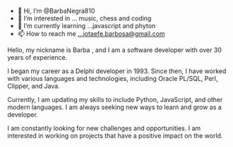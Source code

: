 - 👋 Hi, I’m @BarbaNegra810
- 👀 I’m interested in ... music, chess and coding
- 🌱 I’m currently learning ...javascript and phyton
- 📫 How to reach me ...jotaefe.barbosa@gmail.com

Hello, my nickname is Barba , and I am a software developer with over 30 years of experience.

I began my career as a Delphi developer in 1993. Since then, I have worked with various languages and technologies, including Oracle PL/SQL, Perl, Clipper, and Java.

Currently, I am updating my skills to include Python, JavaScript, and other modern languages. I am always seeking new ways to learn and grow as a developer.

I am constantly looking for new challenges and opportunities. I am interested in working on projects that have a positive impact on the world.

<!---
BarbaNegra810/BarbaNegra810 is a ✨ special ✨ repository because its `README.md` (this file) appears on your GitHub profile.
You can click the Preview link to take a look at your changes.
--->
